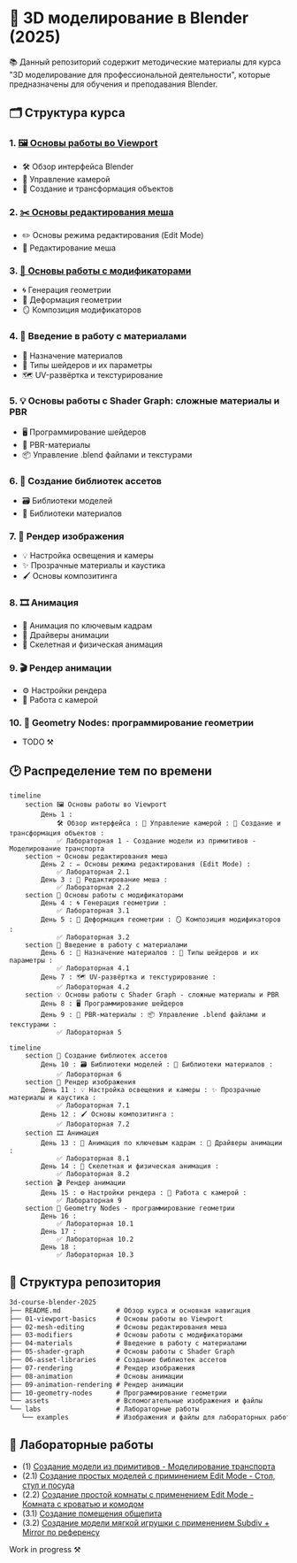 # 🎨 3D моделирование в Blender (2025)

📚 Данный репозиторий содержит методические материалы для курса "3D моделирование для профессиональной деятельности", которые предназначены для обучения и преподавания Blender.

## 🗂️ Структура курса

### 1. [🖼️ Основы работы во Viewport](01-viewport-basics.md)

- 🛠️ Обзор интерфейса Blender
- 🎥 Управление камерой
- 🧱 Создание и трансформация объектов

### 2. [✂️ Основы редактирования меша](02-mesh-editing.md)

- ✏️ Основы режима редактирования (Edit Mode)
- 🎯 Редактирование меша

### 3. [🧩 Основы работы с модификаторами](03-modifier-basics.md)

- 🌀 Генерация геометрии
- 🌊 Деформация геометрии
- 🪞 Композиция модификаторов

### 4. 🎨 Введение в работу с материалами

- 🎨 Назначение материалов
- 🌈 Типы шейдеров и их параметры
- 🗺️ UV-развёртка и текстурирование

### 5. 💡 Основы работы с Shader Graph: сложные материалы и PBR

- 🖥️ Программирование шейдеров
- 🧪 PBR-материалы
- 📦 Управление .blend файлами и текстурами

### 6. 📂 Создание библиотек ассетов

- 🗃️ Библиотеки моделей
- 🎨 Библиотеки материалов

### 7. 📸 Рендер изображения

- 💡 Настройка освещения и камеры
- ✨ Прозрачные материалы и каустика
- 🖌️ Основы композитинга

### 8. 🎞️ Анимация

- 🎥 Анимация по ключевым кадрам
- 🔧 Драйверы анимации
- 🦴 Скелетная и физическая анимация

### 9. 🎬 Рендер анимации

- ⚙️ Настройки рендера
- 🎯 Работа с камерой

### 10. 🔗 Geometry Nodes: программирование геометрии

- TODO ⚒️

## 🕑 Распределение тем по времени

```mermaid
timeline
    section 🖼️ Основы работы во Viewport
        День 1 :
            🛠️ Обзор интерфейса : 🎥 Управление камерой : 🧱 Создание и трансформация объектов :
            ✅ Лабораторная 1 - Создание модели из примитивов - Моделирование транспорта
    section ✂️ Основы редактирования меша
        День 2 : ✏️ Основы режима редактирования (Edit Mode) :
            ✅ Лабораторная 2.1
        День 3 : 🎯 Редактирование меша :
            ✅ Лабораторная 2.2
    section 🧩 Основы работы с модификаторами
        День 4 : 🌀 Генерация геометрии :
            ✅ Лабораторная 3.1
        День 5 : 🌊 Деформация геометрии : 🪞 Композиция модификаторов :
            ✅ Лабораторная 3.2
    section 🎨 Введение в работу с материалами
        День 6 : 🎨 Назначение материалов : 🌈 Типы шейдеров и их параметры :
            ✅ Лабораторная 4.1
        День 7 : 🗺️ UV-развёртка и текстурирование :
            ✅ Лабораторная 4.2
    section 💡 Основы работы с Shader Graph - сложные материалы и PBR
        День 8 : 🖥️ Программирование шейдеров
        День 9 : 🧪 PBR-материалы : 📦 Управление .blend файлами и текстурами :
            ✅ Лабораторная 5
```

```mermaid
timeline      
    section 📂 Создание библиотек ассетов
        День 10 : 🗃️ Библиотеки моделей : 🎨 Библиотеки материалов :
            ✅ Лабораторная 6
    section 📸 Рендер изображения
        День 11 : 💡 Настройка освещения и камеры : ✨ Прозрачные материалы и каустика :
            ✅ Лабораторная 7.1
        День 12 : 🖌️ Основы композитинга :
            ✅ Лабораторная 7.2
    section 🎞️ Анимация
        День 13 : 🎥 Анимация по ключевым кадрам : 🔧 Драйверы анимации :
            ✅ Лабораторная 8.1
        День 14 : 🦴 Скелетная и физическая анимация :
            ✅ Лабораторная 8.2
    section 🎬 Рендер анимации
        День 15 : ⚙️ Настройки рендера : 🎯 Работа с камерой :
            ✅ Лабораторная 9
    section 🔗 Geometry Nodes - программирование геометрии
        День 16 :
            ✅ Лабораторная 10.1
        День 17 :
            ✅ Лабораторная 10.2
        День 18 :
            ✅ Лабораторная 10.3
```

## 📁 Структура репозитория

```txt
3d-course-blender-2025
├── README.md              # Обзор курса и основная навигация
├── 01-viewport-basics     # Основы работы во Viewport
├── 02-mesh-editing        # Основы редактирования меша
├── 03-modifiers           # Основы работы с модификаторами
├── 04-materials           # Введение в работу с материалами
├── 05-shader-graph        # Основы работы с Shader Graph
├── 06-asset-libraries     # Создание библиотек ассетов
├── 07-rendering           # Рендер изображения
├── 08-animation           # Основы анимации
├── 09-animation-rendering # Рендер анимации
├── 10-geometry-nodes      # Программирование геометрии
└── assets                 # Вспомогательные изображения и файлы
└── labs                   # Лабораторные работы
   └── examples            # Изображения и файлы для лабораторных работ
```

## 📁 Лабораторные работы

- (1) [Создание модели из примитивов - Моделирование транспорта](labs/lab1.md)
- (2.1) [Создание простых моделей с приминением Edit Mode - Стол, стул и посуда](labs/lab2-1.md)
- (2.2) [Создание простой комнаты с применением Edit Mode - Комната с кроватью и комодом](labs/lab2-2.md)
- (3.1) [Создание помещения общепита](labs/lab3-1.md)
- (3.2) [Создание модели мягкой игрушки с применением Subdiv + Mirror по референсу](labs/lab3-2.md)

Work in progress ⚒️
